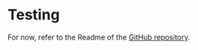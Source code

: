 # Testing
For now, refer to the Readme of the [GitHub repository](https://github.com/blurplejs/testing).